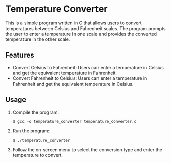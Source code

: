 # Temperature Converter
This is a simple program written in C that allows users to convert temperatures between Celsius and Fahrenheit scales. The program prompts the user to enter a temperature in one scale and provides the converted temperature in the other scale.

## Features
- Convert Celsius to Fahrenheit: Users can enter a temperature in Celsius and get the equivalent temperature in Fahrenheit.
- Convert Fahrenheit to Celsius: Users can enter a temperature in Fahrenheit and get the equivalent temperature in Celsius.

## Usage
1. Compile the program:
    ```
    $ gcc -o temperature_converter temperature_converter.c
    ```

2. Run the program:
    ```
    $ ./temperature_converter
    ```
    
3. Follow the on-screen menu to select the conversion type and enter the temperature to convert.


